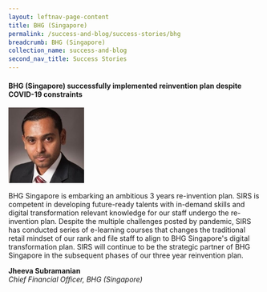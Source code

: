 ```yaml
---
layout: leftnav-page-content
title: BHG (Singapore)
permalink: /success-and-blog/success-stories/bhg
breadcrumb: BHG (Singapore)
collection_name: success-and-blog
second_nav_title: Success Stories
---
```

<h4>BHG (Singapore) successfully implemented reinvention plan despite COVID-19 constraints</h4>

<img src="/images-2021/SuccessStories-BHG.jpg" style="width:30%;">

<p>BHG Singapore is embarking an ambitious 3 years re-invention plan. SIRS is competent in developing future-ready talents with in-demand skills and digital transformation relevant knowledge for our staff undergo the re-invention plan. Despite the multiple challenges posted by pandemic, SIRS has conducted series of e-learning courses that changes the traditional retail mindset of our rank and file staff to align to BHG Singapore's digital transformation plan. SIRS will continue to be the strategic partner of BHG Singapore in the subsequent phases of our three year reinvention plan.</p>

<b>Jheeva Subramanian</b><br>
<em>Chief Financial Officer, BHG (Singapore)</em>

